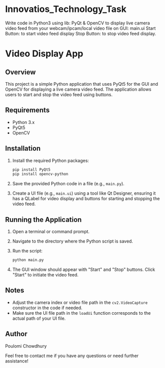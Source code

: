 # Innovatios_Technology_Task

Write code in Python3 using lib: PyQt & OpenCV to display live camera video feed from your webcam/ipcam/local video file on GUI: main.ui
Start Button: to start video feed display
Stop Button: to stop video feed display.

# Video Display App

## Overview
This project is a simple Python application that uses PyQt5 for the GUI and OpenCV for displaying a live camera video feed. The application allows users to start and stop the video feed using buttons.

## Requirements
- Python 3.x
- PyQt5
- OpenCV

## Installation
1. Install the required Python packages:
    ```bash
    pip install PyQt5
    pip install opencv-python
    ```

2. Save the provided Python code in a file (e.g., `main.py`).

3. Create a UI file (e.g., `main.ui`) using a tool like Qt Designer, ensuring it has a QLabel for video display and buttons for starting and stopping the video feed.

## Running the Application
1. Open a terminal or command prompt.

2. Navigate to the directory where the Python script is saved.

3. Run the script:
    ```bash
    python main.py
    ```

4. The GUI window should appear with "Start" and "Stop" buttons. Click "Start" to initiate the video feed.

## Notes
- Adjust the camera index or video file path in the `cv2.VideoCapture` constructor in the code if needed.
- Make sure the UI file path in the `loadUi` function corresponds to the actual path of your UI file.

## Author
Poulomi Chowdhury 

Feel free to contact me if you have any questions or need further assistance!
